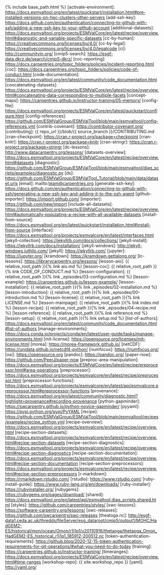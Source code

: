 {% include base_path.html %}
[activate-environment]: https://docs.esmvaltool.org/en/latest/quickstart/installation.html#pre-installed-versions-on-hpc-clusters-other-servers
[add-ssh-key]: https://docs.github.com/en/authentication/connecting-to-github-with-ssh/adding-a-new-ssh-key-to-your-github-account
[additional-datasets]: https://docs.esmvaltool.org/projects/ESMValCore/en/latest/recipe/overview.html#diagnostic-and-variable-specific-datasets
[cc-by-human]: https://creativecommons.org/licenses/by/4.0/
[cc-by-legal]: https://creativecommons.org/licenses/by/4.0/legalcode
[ci]: http://communityin.org/
[cmip5-search]: https://esgf-data.dkrz.de/search/cmip5-dkrz/
[coc-reporting]: https://docs.carpentries.org/topic_folders/policies/incident-reporting.html
[coc]: https://docs.carpentries.org/topic_folders/policies/code-of-conduct.html
[code-documentation]: https://docs.esmvaltool.org/en/latest/community/code_documentation.html
[concatenating-datasets]: https://docs.esmvaltool.org/projects/ESMValCore/en/latest/recipe/overview.html#concatenating-data-corresponding-to-multiple-facets
[concept-maps]: https://carpentries.github.io/instructor-training/05-memory/
[config-file]: https://docs.esmvaltool.org/projects/ESMValCore/en/latest/quickstart/configure.html
[config-references]: https://github.com/ESMValGroup/ESMValTool/blob/main/esmvaltool/config-references.yml
[contrib-covenant]: https://contributor-covenant.org/
[contributing]: {{ repo_url }}/blob/{{ source_branch }}/CONTRIBUTING.md
[cran-checkpoint]: https://cran.r-project.org/package=checkpoint
[cran-knitr]: https://cran.r-project.org/package=knitr
[cran-stringr]: https://cran.r-project.org/package=stringr
[dc-lessons]: http://www.datacarpentry.org/lessons/
[datasets-overview]: https://docs.esmvaltool.org/projects/ESMValCore/en/latest/recipe/overview.html#datasets
[diagnostic]: https://github.com/ESMValGroup/ESMValTool/blob/main/esmvaltool/diag_scripts/examples/diagnostic.py
[ds]: https://github.com/ESMValGroup/ESMValTool_Tutorial/blob/main/data/dataset.urls
[email]: mailto:team@carpentries.org
[generate-ssh-key]: https://docs.github.com/en/authentication/connecting-to-github-with-ssh/generating-a-new-ssh-key-and-adding-it-to-the-ssh-agent
[github-importer]: https://import.github.com/
[importer]: https://github.com/new/import
[include-all-datasets]: https://docs.esmvaltool.org/projects/ESMValCore/en/latest/recipe/overview.html#automatically-populating-a-recipe-with-all-available-datasets
[install-from-source]: https://docs.esmvaltool.org/en/latest/quickstart/installation.html#install-from-source
[interface]: https://docs.esmvaltool.org/projects/esmvalcore/en/latest/interfaces.html
[jekyll-collection]: https://jekyllrb.com/docs/collections/
[jekyll-install]: https://jekyllrb.com/docs/installation/
[jekyll-windows]: http://jekyll-windows.juthilo.com/
[jekyll]: https://jekyllrb.com/
[jupyter]: https://jupyter.org/
[kramdown]: https://kramdown.gettalong.org/
[lc-lessons]: https://librarycarpentry.org/lessons/
[lesson-aio]: {{ relative_root_path }}{% link aio.md %}
[lesson-coc]: {{ relative_root_path }}{% link CODE_OF_CONDUCT.md %}
[lesson-configuration]: {{ relative_root_path }}{% link _episodes/03-configuration.md %}
[lesson-example]: https://carpentries.github.io/lesson-example/
[lesson-installation]: {{ relative_root_path }}{% link _episodes/02-installation.md %}
[lesson-introduction]: {{ relative_root_path }}{% link _episodes/00-introduction.md %}
[lesson-license]: {{ relative_root_path }}{% link LICENSE.md %}
[lesson-mainpage]: {{ relative_root_path }}{% link index.md %}
[lesson-recipe]: {{ relative_root_path }}{% link _episodes/04-recipe.md %}
[lesson-reference]: {{ relative_root_path }}{% link reference.md %}
[lesson-setup]: {{ relative_root_path }}{% link setup.md %}
[list-of-authors]: https://docs.esmvaltool.org/en/latest/community/code_documentation.html#list-of-authors
[manage-environments]: https://docs.conda.io/projects/conda/en/latest/user-guide/tasks/manage-environments.html
[mit-license]: https://opensource.org/licenses/mit-license.html
[morea]: https://morea-framework.github.io/
[netCDF]: https://unidata.github.io/netcdf4-python/
[numfocus]: https://numfocus.org/
[osi]: https://opensource.org
[pandoc]: https://pandoc.org/
[paper-now]: https://github.com/PeerJ/paper-now
[preproc-area-manipulation]: https://docs.esmvaltool.org/projects/ESMValCore/en/latest/recipe/preprocessor.html#area-operations
[preprocessor]: https://docs.esmvaltool.org/projects/esmvalcore/en/latest/recipe/preprocessor.html 
[preprocessor-functions]: https://docs.esmvaltool.org/projects/esmvalcore/en/latest/api/esmvalcore.preprocessor.html#preprocessor-functions
[provenance]: https://docs.esmvaltool.org/en/latest/community/diagnostic.html?highlight=provenance#recording-provenance
[python-gapminder]: https://swcarpentry.github.io/python-novice-gapminder/
[pyyaml]: https://pypi.python.org/pypi/PyYAML
[recipe]: https://github.com/ESMValGroup/ESMValTool/blob/main/esmvaltool/recipes/examples/recipe_python.yml
[recipe-overview]: https://docs.esmvaltool.org/projects/esmvalcore/en/latest/recipe/overview.html
[recipe-section-datasets]: https://docs.esmvaltool.org/projects/esmvalcore/en/latest/recipe/overview.html#recipe-section-datasets
[recipe-section-diagnostics]: https://docs.esmvaltool.org/projects/esmvalcore/en/latest/recipe/overview.html#recipe-section-diagnostics
[recipe-section-documentation]: https://docs.esmvaltool.org/projects/esmvalcore/en/latest/recipe/overview.html#recipe-section-documentation
[recipe-section-preprocessors]: https://docs.esmvaltool.org/projects/esmvalcore/en/latest/recipe/overview.html#recipe-section-preprocessors
[r-markdown]: https://rmarkdown.rstudio.com/
[rstudio]: https://www.rstudio.com/
[ruby-install-guide]: https://www.ruby-lang.org/en/downloads/
[ruby-installer]: https://rubyinstaller.org/
[rubygems]: https://rubygems.org/pages/download/
[shared]: https://docs.esmvaltool.org/en/latest/api/esmvaltool.diag_scripts.shared.html
[styles]: https://github.com/carpentries/styles/
[swc-lessons]: https://software-carpentry.org/lessons/
[swc-releases]: https://github.com/swcarpentry/swc-releases
[theatoga.nc]: http://esgf-data1.ceda.ac.uk/thredds/fileServer/esg_dataroot/cmip5/output1/MOHC/HadGEM2-ES/historical/mon/ocean/Omon/r1i1p1/v20110916/thetaoga/thetaoga_Omon_HadGEM2-ES_historical_r1i1p1_185912-200512.nc
[token-authentication-requirements]: https://github.blog/2020-12-15-token-authentication-requirements-for-git-operations/#what-you-need-to-do-today
[training]: https://carpentries.github.io/instructor-training/
[timeranges]: https://docs.esmvaltool.org/projects/ESMValCore/en/latest/recipe/overview.html#time-ranges
[workshop-repo]: {{ site.workshop_repo }}
[yaml]: http://yaml.org/
